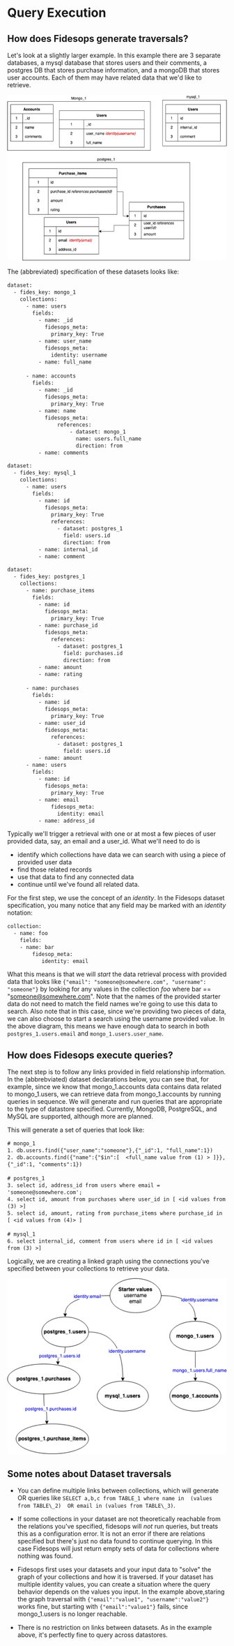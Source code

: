 # Query Execution

## How does Fidesops generate traversals?

Let's look at a slightly larger example. In this example there are 3 separate databases, a mysql database that stores users and their comments, a postgres DB that stores purchase information, and a mongoDB that stores user accounts. Each of them may have related data that we'd like to retrieve.

![Example tables](../img/traversal_tables.png "Example tables")

The (abbreviated) specification of these datasets looks like:

```
dataset:
  - fides_key: mongo_1
    collections:
      - name: users
        fields:
	      - name: _id
            fidesops_meta:
              primary_key: True
          - name: user_name
            fidesops_meta:
              identity: username
		  - name: full_name

      - name: accounts
        fields:
          - name: _id
            fidesops_meta:
              primary_key: True
          - name: name
			fidesops_meta:
				references:
					- dataset: mongo_1
					  name: users.full_name
					  direction: from
          - name: comments
```

```
dataset:
  - fides_key: mysql_1
    collections:
      - name: users
        fields:
	      - name: id
            fidesops_meta:
              primary_key: True
              references:
                - dataset: postgres_1
                  field: users.id
				  direction: from
          - name: internal_id
		  - name: comment
```

```
dataset:
  - fides_key: postgres_1
    collections:
      - name: purchase_items
        fields:
	      - name: id
            fidesops_meta:
              primary_key: True
          - name: purchase_id
            fidesops_meta:
              references:
                - dataset: postgres_1
                  field: purchases.id
				  direction: from
		  - name: amount
		  - name: rating

      - name: purchases
        fields:
          - name: id
            fidesops_meta:
              primary_key: True
          - name: user_id
			fidesops_meta:
              references:
                - dataset: postgres_1
                  field: users.id
          - name: amount
      - name: users
        fields:
          - name: id
            fidesops_meta:
              primary_key: True
          - name: email
		      fidesops_meta:
				identity: email
          - name: address_id
```

Typically we'll trigger a retrieval with one or at most a few pieces of user provided data, say, an email and a user_id. What we'll need to do is 

- identify which collections have data we can search with using a piece of provided user data
- find those related records
- use that data to find any connected data
- continue until we've found all related data.

For the first step, we use the concept of an _identity_. In the Fidesops dataset specification, you many notice that any field may be marked with an _identity_ notation:
```
collection:
  - name: foo
	fields:
	- name: bar
        fidesop_meta:
		   identity: email 
```

What this means is that we will _start_ the data retrieval process with provided data that looks like 
`{"email": "someone@somewhere.com", "username": "someone"}` by looking for any values in the collection _foo_ where bar == "someone@somewhere.com".  Note that the names of the provided starter data do not need to match the field names we're going to use this data to search. Also note that in this case, since we're providing two pieces of data,  we can also choose to start a search using the username provided value. In the above diagram, this means we have enough data to search in both `postgres_1.users.email` and `mongo_1.users.user_name`. 


## How does Fidesops execute queries?

The next step is to follow any links provided in field relationship information. In the (abbrebviated) dataset declarations below, you can see that, for example, since we know that mongo\_1.accounts data contains data related to mongo\_1.users, we can retrieve data from mongo_1.accounts by running queries in sequence. We will generate and run queries that are appropriate to the type of datastore specified. Currently, MongoDB, PostgreSQL, and MySQL are supported, although more are planned.

This will generate a set of queries that look like:

```
# mongo_1
1. db.users.find({"user_name":"someone"},{"_id":1, "full_name":1}) 
2. db.accounts.find({"name":{"$in":[  <full_name value from (1) > ]}},{"_id":1, "comments":1})

# postgres_1
3. select id, address_id from users where email = 'someone@somewhere.com';
4. select id, amount from purchases where user_id in [ <id values from (3) >] 
5. select id, amount, rating from purchase_items where purchase_id in [ <id values from (4)> ]

# mysql_1
6. select internal_id, comment from users where id in [ <id values from (3) >]
```


Logically, we are creating a linked graph using the connections you've specified between your collections to retrieve your data. 

![Example graph](../img/traversal_graph.png "Example graph")

## Some notes about Dataset traversals 

- You can define multiple links between collections, which will generate OR queries like `SELECT a,b,c from TABLE_1 where name in  (values from TABLE\_2)  OR email in (values from TABLE\_3)`. 
	
- If some collections in your dataset are not theoretically reachable from the relations you've specified, fidesops will _not_ run queries, but treats this as a configuration error. It is not an error if there are relations specified but there's just no data found to continue querying. In this case Fidesops will just return empty sets of data for collections where nothing was found.
	
- Fidesops first uses your datasets and your input data to "solve" the graph of your collections and how it is traversed. If your dataset has multiple identity values, you can create a situation where the query behavior depends on the values you input. In the example above,staring the graph traversal with `{"email":"value1", "username":"value2"}`  works fine, but starting with  `{"email":"value1"}` fails, since mongo_1.users is no longer reachable.
	
- There is no restriction on links between datasets. As in the example above, it's perfectly fine to query across datastores.
